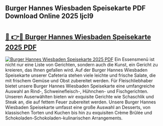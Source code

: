 ## Burger Hannes Wiesbaden Speisekarte PDF Download Online 2025 IjcI9

# <h2><a href="http://gcaee2o.nevu.top/?p=Burger+Hannes+Wiesbaden+Speisekarte">🔗 👉🔴 Burger Hannes Wiesbaden Speisekarte 2025 PDF</a></h2>

[![Burger Hannes Wiesbaden Speisekarte 2025 PDF](https://i.imgur.com/dBaPXMq.png)](http://gcaee2o.nevu.top/?p=Burger+Hannes+Wiesbaden+Speisekarte)
Ein Essensmenü ist nicht nur eine Liste von Gerichten, sondern auch die Kunst, ein Gericht zu kreieren, das Ihnen gefallen wird. Auf der Burger Hannes Wiesbaden Speisekarte unserer Cafeteria stehen viele leichte und frische Salate, die mit frischem Gemüse und Obst zubereitet werden. Für Fleischliebhaber bietet unsere Burger Hannes Wiesbaden Speisekarte eine umfangreiche Auswahl an Rind-, Schweinefleisch-, Hühnchen- und Fischgerichten. Unseren Auserwählten bieten wir exquisite Gerichte wie Schaschlik und Steak an, die auf fettem Feuer zubereitet werden. Unsere Burger Hannes Wiesbaden Speisekarte umfasst eine große Auswahl an Desserts, von klassischen Torten und Kuchen bis hin zu exquisiten Crème Brûlée und Schokoladen-Schokoladen-kulinarischen Arrangements.
